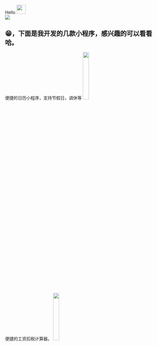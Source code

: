 
Hello <img src="https://user-images.githubusercontent.com/12118567/87376971-7116d000-c5be-11ea-89af-d2460c0cc3ea.gif" width="30 px"><br><img src="https://github-readme-stats.vercel.app/api?username=liangdahong&show_icons=true&title_color=0366d6&icon_color=0366d6&text_color=0366d6&bg_color=ffffff&hide_title=true">

## 😁，下面是我开发的几款小程序，感兴趣的可以看看哈。
便捷的日历小程序，支持节假日，调休等
<img width="20%" src="https://user-images.githubusercontent.com/12118567/109082668-64a34a00-773f-11eb-93cd-bc83b55fd846.jpg"/>

便捷的工资扣税计算器。
<img width="20%" src="https://user-images.githubusercontent.com/12118567/109082681-6836d100-773f-11eb-9700-c8d217ccdbd5.jpg"/>
